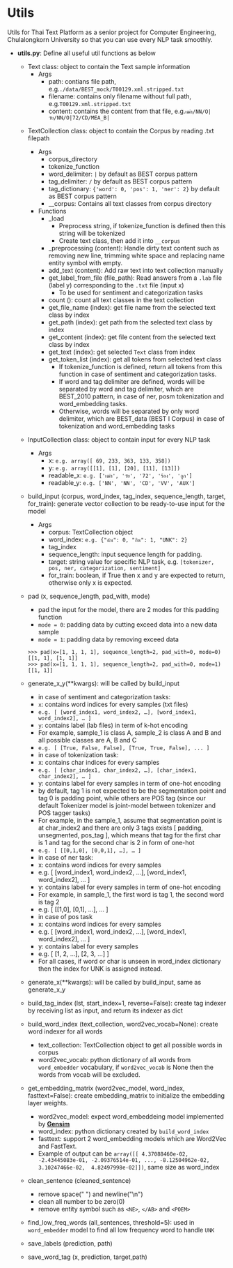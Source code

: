 # Utils
Utils for Thai Text Platform as a senior project for Computer Engineering, Chulalongkorn University so that you can use every NLP task smoothly.

- **utils.py**: Define all useful util functions as below
    - Text class: object to contain the Text sample information
        - Args
            - path: contians file path, e.g.`./data/BEST_mock/T00129.xml.stripped.txt`
            - filename: contains only filename without full path, e.g.`T00129.xml.stripped.txt`
            - content: contains the content from that file, e.g.`เฒ่า/NN/O|วัย/NN/O|72/CD/MEA_B|`

    * TextCollection class: object to contain the Corpus by reading .txt filepath
        * Args
            - corpus_directory
            -	tokenize_function
            -	word_delimiter: `|` by default as BEST corpus pattern
            -	tag_delimiter: `/` by default as BEST corpus pattern
            -	tag_dictionary: `{'word': 0, 'pos': 1, 'ner': 2}` by default as BEST corpus pattern
            -	__corpus: Contains all text classes from corpus directory
        * Functions
            -	_load
                - Preprocess string, if tokenize_function is defined then this string will be tokenized
                - Create text class, then add it into `__corpus`
            -	_preprocessing (content): Handle dirty text content such as removing new line, trimming white space and replacing name entity symbol with empty.
            -	add_text (content): Add raw text into text collection manually
            -	get_label_from_file (file_path): Read answers from a `.lab` file (label y) corresponding to the `.txt` file (input x)
                - To be used for sentiment and categorization tasks
            -	count (): count all text classes in the text collection
            -	get_file_name (index): get file name from the selected text class by index
            -	get_path (index): get path from the selected text class by index
            -	get_content (index): get file content from the selected text class by index
            -	get_text (index): get selected `Text` class from index
            -	get_token_list (index): get all tokens from selected text class
                - If tokenize_function is defined, return all tokens from this function in case of sentiment and categorization tasks.
                - If word and tag delimiter are defined, words will be separated by word and tag delimiter, which are BEST_2010 pattern, in case of ner, posm tokenization and word_embedding tasks.
                - Otherwise, words will be separated by only word delimiter, which are BEST_data (BEST I Corpus) in case of tokenization and word_embedding tasks
    * InputCollection class: object to contain input for every NLP task
        * Args
            * x: `e.g. array([ 69, 233, 363, 133, 358])`
            * y: `e.g. array([[1], [1], [20], [11], [13]])`
            * readable_x: `e.g. ['เฒ่า', 'วัย', '72', 'ร้อง', 'ถูก']`
            * readable_y: `e.g. ['NN', 'NN', 'CD', 'VV', 'AUX']`
    * build_input (corpus, word_index, tag_index, sequence_length, target, for_train): generate vector collection to be ready-to-use input for the model
        * Args
            * corpus: TextCollection object
            * word_index: `e.g. {"ฉัน": 0, "กิน": 1, "UNK": 2}`
            * tag_index
            * sequence_length: input sequence length for padding.
            * target: string value for specific NLP task, e.g. `[tokenizer, pos, ner, categorization, sentiment]`
            * for_train: boolean, if True then x and y are expected to return, otherwise only x is expected.
    * pad (x, sequence_length, pad_with, mode)
        * pad the input for the model, there are 2 modes for this padding function
        * `mode = 0`: padding data by cutting exceed data into a new data sample
        * `mode = 1`: padding data by removing exceed data
        ```
        >>> pad(x=[1, 1, 1, 1], sequence_length=2, pad_with=0, mode=0)
        [[1, 1], [1, 1]]
        >>> pad(x=[1, 1, 1, 1], sequence_length=2, pad_with=0, mode=1)
        [[1, 1]]
        ```
    * generate_x_y(**kwargs): will be called by build_input
        * in case of sentiment and categorization tasks:
        * `x`: contains word indices for every samples (txt files)
        * `e.g. [ [word_index1, word_index2, …], [word_index1, word_index2], … ]`
        * `y`: contains label (lab files) in term of k-hot encoding
        * For example, sample_1 is class A, sample_2 is class A and B and all possible classes are A, B and C 
        * `e.g. [ [True, False, False], [True, True, False], ... ]`
        * in case of tokenization task:
        *	x: contains char indices for every samples
        *	`e.g. [ [char_index1, char_index2, …], [char_index1, char_index2], … ]`
        *	y: contains label for every samples in term of one-hot encoding
        *	by default, tag 1 is not expected to be the segmentation point and tag 0 is padding point, while others are POS tag (since our default Tokenizer model is joint-model between tokenizer and POS tagger tasks)
        *	For example, in the sample_1, assume that segmentation point is at char_index2 and there are only 3 tags exists [ padding, unsegmented, pos_tag ], which means that tag for the first char is 1 and tag for the second char is 2 in form of one-hot
        *	`e.g. [ [[0,1,0], [0,0,1], …], … ]`
        *	in case of ner task:
        *	x: contains word indices for every samples
        *	e.g. [ [word_index1, word_index2, …], [word_index1, word_index2], … ]
        *	y: contains label for every samples in term of one-hot encoding
        *	For example, in sample_1, the first word is tag 1, the second word is tag 2
        *	e.g. [ [[1,0], [0,1], …], … ]
        *	in case of pos task
        *	x: contains word indices for every samples
        *	e.g. [ [word_index1, word_index2, …], [word_index1, word_index2], … ]
        *	y: contains label for every samples
        *	e.g. [ [1, 2, …], [2, 3, …] ]
        *	For all cases, if word or char is unseen in word_index dictionary then the index for UNK is assigned instead.

    * generate_x(**kwargs): will be called by build_input, same as generate_x_y

    * build_tag_index (lst, start_index=1, reverse=False): create tag indexer by receiving list as input, and return its indexer as dict

    * build_word_index (text_collection, word2vec_vocab=None): create word indexer for all words
        * text_collection: TextCollection object to get all possible words in corpus
        * word2vec_vocab: python dictionary of all words from `word_embedder` vocabulary, if `word2vec_vocab` is None then the words from vocab will be excluded.

    * get_embedding_matrix (word2vec_model, word_index, fasttext=False): create embedding_matrix to initialize the embedding layer weights.
        * word2vec_model: expect word_embeddeing model implemented by [**Gensim**](https://rare-technologies.com)
        * word_index: python dictionary created by `build_word_index`
        * fasttext: support 2 word_embedding models which are Word2Vec and FastText.
        * Example of output can be `array([[ 4.37088460e-02, -2.43445083e-01, -2.09376514e-01, ...,
        -8.12504962e-02,  3.10247466e-02,  4.82497998e-02]])`, same size as word_index

    * clean_sentence (cleaned_sentence)
        * remove space(" ") and newline("\n")
        * clean all number to be zero(0)
        * remove entity symbol such as `<NE>`, `</AB>` and `<POEM>`

    * find_low_freq_words (all_sentences, threshold=5): used in `word_embedder` model to find all low frequency word to handle `UNK`

    * save_labels (prediction, path)
    * save_word_tag (x, prediction, target,path)





